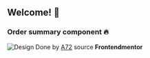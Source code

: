 ## Welcome! 👋
### Order summary component 🔥
![Design](/design.jpg)
Done by [A72](https://github.com/abdelhadia72)
source **Frontendmentor**

